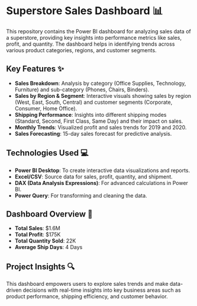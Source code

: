 # Superstore Sales Dashboard 📊

This repository contains the Power BI dashboard for analyzing sales data of a superstore, providing key insights into performance metrics like sales, profit, and quantity. The dashboard helps in identifying trends across various product categories, regions, and customer segments.

## Key Features ✨
- **Sales Breakdown**: Analysis by category (Office Supplies, Technology, Furniture) and sub-category (Phones, Chairs, Binders).
- **Sales by Region & Segment**: Interactive visuals showing sales by region (West, East, South, Central) and customer segments (Corporate, Consumer, Home Office).
- **Shipping Performance**: Insights into different shipping modes (Standard, Second, First Class, Same Day) and their impact on sales.
- **Monthly Trends**: Visualized profit and sales trends for 2019 and 2020.
- **Sales Forecasting**: 15-day sales forecast for predictive analysis.

## Technologies Used 💻
- **Power BI Desktop**: To create interactive data visualizations and reports.
- **Excel/CSV**: Source data for sales, profit, quantity, and shipment.
- **DAX (Data Analysis Expressions)**: For advanced calculations in Power BI.
- **Power Query**: For transforming and cleaning the data.

## Dashboard Overview 🌟
- **Total Sales**: $1.6M
- **Total Profit**: $175K
- **Total Quantity Sold**: 22K
- **Average Ship Days**: 4 Days

## Project Insights 🔍
This dashboard empowers users to explore sales trends and make data-driven decisions with real-time insights into key business areas such as product performance, shipping efficiency, and customer behavior.

